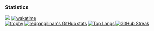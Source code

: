 ### Statistics

![](https://komarev.com/ghpvc/?username=s1mpleeza&style=flat)
[![wakatime](https://wakatime.com/badge/user/644adcba-5594-487d-a5a8-56cb266b911b.svg)](https://wakatime.com/@644adcba-5594-487d-a5a8-56cb266b911b)<br>
[![trophy](https://github-profile-trophy.vercel.app/?username=s1mpleeza&theme=onedark&row=1&column=6)](https://github.com/ryo-ma/github-profile-trophy)
[![redpangilinan's GitHub stats](https://github-readme-stats.vercel.app/api?username=s1mpleeza&theme=gruvbox&show_icons=true)](https://github.com/s1mpleeza/github-readme-stats)
[![Top Langs](https://github-readme-stats.vercel.app/api/top-langs/?username=s1mpleeza&theme=gruvbox&layout=compact)](https://github.com/s1mpleeza/github-readme-stats)
[![GitHub Streak](https://streak-stats.demolab.com/?user=s1mpleeza&theme=gruvbox)](https://git.io/streak-stats)
